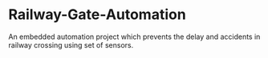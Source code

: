 # Railway-Gate-Automation
An embedded automation project which prevents the delay and accidents in railway crossing using set of sensors.
